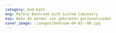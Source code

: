 ```yaml
---
category: bed-bath
eng: Marble Bathroom with Custom Cabinetry
esp: Baño de mármol con gabinetes personalizados
cover_image: ./images/bedroom-04-01--08.jpg
---
```

 
